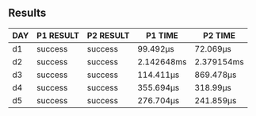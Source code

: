 ## Results
| DAY | P1 RESULT | P2 RESULT |  P1 TIME   |  P2 TIME   |
|-----|-----------|-----------|------------|------------|
| d1  | success   | success   | 99.492µs   | 72.069µs   |
| d2  | success   | success   | 2.142648ms | 2.379154ms |
| d3  | success   | success   | 114.411µs  | 869.478µs  |
| d4  | success   | success   | 355.694µs  | 318.99µs   |
| d5  | success   | success   | 276.704µs  | 241.859µs  |
